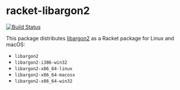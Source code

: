 # racket-libargon2

[![Build Status](https://img.shields.io/endpoint.svg?url=https%3A%2F%2Factions-badge.atrox.dev%2FBogdanp%2Fracket-libargon2%2Fbadge&style=flat)](https://actions-badge.atrox.dev/Bogdanp/racket-libargon2/goto)

This package distributes [libargon2] as a Racket package for Linux and macOS:

* `libargon2`
* `libargon2-i386-win32`
* `libargon2-x86_64-linux`
* `libargon2-x86_64-macosx`
* `libargon2-x86_64-win32`

[libargon2]: https://github.com/P-H-C/phc-winner-argon2
